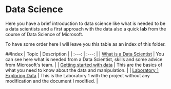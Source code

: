 # Data Science

Here you have a brief introduction to data science like what is needed to be a data scientists and a first approach with the data also a quick **lab** from the course of
Data Science of Microsoft.

To have some order here I will leave you this table as an index of this folder.

##Index
| Topic | Description | 
| :---: | :---: | 
| [What is a Data Scientist](https://github.com/Gomezrbz/Data-Science/blob/master/Introduction%20to%20Data%20Science/1%20What%20are%20Data%20Scientist%20overall.md)    | You can see here what is needed from a Data Scientist, skills and some advice from Microsoft's team. |
| [Getting started with data](https://github.com/Gomezrbz/Data-Science/blob/master/Introduction%20to%20Data%20Science/2%20Getting%20started%20with%20data.md)	| This are the basics of what you need to know about the data and manipulation.  | 
| [Laboratory 1 Exploring Data](https://github.com/Gomezrbz/Data-Science/tree/master/Introduction%20to%20Data%20Science/Lab1_Course_DS)	| This is the Laboratory 1 with the project without any modification and the document I modified. | 